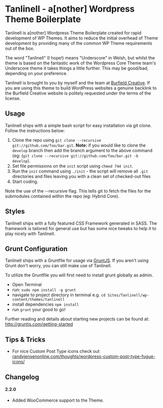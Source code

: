 # Tanlinell - a[nother] Wordpress Theme Boilerplate 

Tanlinell is a[nother] Wordpress Theme Boilerplate created for rapid development of WP Themes. It aims to reduce the initial overhead of Theme development by providing many of the common WP Theme requirements out of the box.

The word "Tanlinell" (I hope!) means "Underscore" in Welsh, but whilst the theme is based on the fantastic work of the Wordpress Core Theme team's Underscore theme it takes things a little further. This may be good/bad, depending on your preference.


Tanlinell is brought to you by myself and the team at [Burfield Creative](http://burfieldcreative.co.uk). If you are using this theme to build WordPress websites a genuine backlink to the Burfield Creative website is politely requested under the terms of the license.



## Usage

Tanlinell ships with a simple bash script for easy installation via git clone. Follow the instructions below:

1. Clone the repo using ````git clone --recursive git://github.com/foo/bar.git````. __Note:__ if you would like to clone the `develop` branch then add the branch argument to the above command (eg: (````git clone --recursive git://github.com/foo/bar.git -b develop````).
2. Set file permissions on the `init` script using ````chmod 744 init````.
3. Run the `init` command using ````./init```` - the script will remove all `.git` directories and files leaving you with a clean set of checked-out files
4. Start coding.

Note the use of the --recursive flag. This tells git to fetch the files for the submodules contained within the repo (eg: Hybrid Core).


## Styles

Tanlinell ships with a fully featured CSS Framework generated in SASS. The framework is tailored for general use but has some nice tweaks to help it to play nicely with Tanlinell.


## Grunt Configuration

Tanlinell ships with a Gruntfile for usage via [GruntJS](http://gruntjs.com/). If you aren't using Grunt don't worry, you can still make use of Tanlinell.

To utilize the Gruntfile you will first need to install grunt globally as admin.
* Open Terminal
* run: ```sudo npm install -g grunt```
* navigate to project directory in terminal e.g. ```cd Sites/Tanlinell/wp-content/themes/tanlinell```
* install dependencies ```npm install```
* run ```grunt```
your good to go!

Further reading and details about starting new projects can be found at:
http://gruntjs.com/getting-started


## Tips & Tricks

* For nice Custom Post Type icons check out [randyjensenonline.com/thoughts/wordpress-custom-post-type-fugue-icons/](http://randyjensenonline.com/thoughts/wordpress-custom-post-type-fugue-icons/)


## Changelog

#### 2.2.0

* Added WooCommerce support to the Theme.